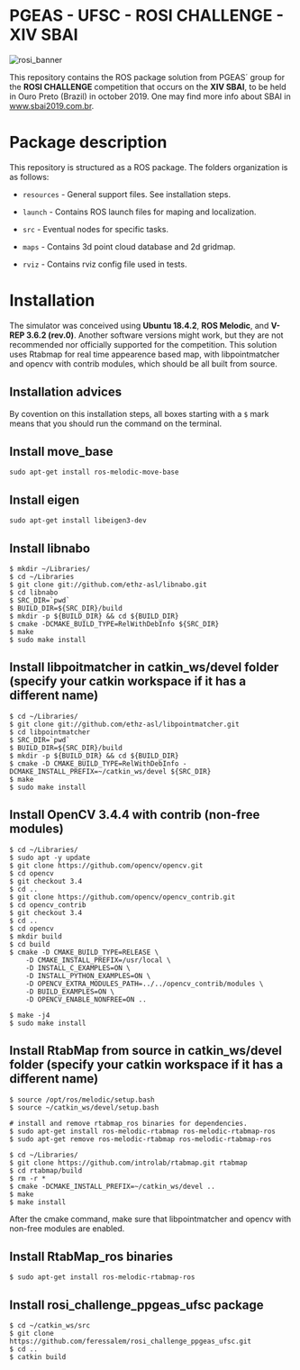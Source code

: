 # PGEAS - UFSC - ROSI CHALLENGE - XIV SBAI

![rosi_banner](https://raw.githubusercontent.com/filRocha/rosiChallenge-sbai2019/master/resources/banner2.png)

This repository contains the ROS package solution from PGEAS´ group for the **ROSI CHALLENGE** competition that occurs on the **XIV SBAI**, to be held in Ouro Preto (Brazil) in october 2019. One may find more info about SBAI in www.sbai2019.com.br.

# Package description

This repository is structured as a ROS package. The folders organization is as follows:

- `resources` - General support files. See installation steps.

- `launch` - Contains ROS launch files for maping and localization. 

- `src` - Eventual nodes for specific tasks. 

- `maps` - Contains 3d point cloud database and 2d gridmap.

- `rviz` - Contains rviz config file used in tests.


# Installation

The simulator was conceived using **Ubuntu 18.4.2**, **ROS Melodic**, and **V-REP 3.6.2 (rev.0)**. Another software versions might work, but they are not recommended nor officially supported for the competition. This solution uses Rtabmap for real time appearence based map, with libpointmatcher and opencv with contrib modules, which should be all built from source.

## Installation advices

By covention on this installation steps, all boxes starting with a `$` mark means that you should run the command on the terminal. 

## Install move_base
```
sudo apt-get install ros-melodic-move-base
```
## Install eigen
```
sudo apt-get install libeigen3-dev
```
## Install libnabo
```
$ mkdir ~/Libraries/
$ cd ~/Libraries
$ git clone git://github.com/ethz-asl/libnabo.git
$ cd libnabo
$ SRC_DIR=`pwd`
$ BUILD_DIR=${SRC_DIR}/build
$ mkdir -p ${BUILD_DIR} && cd ${BUILD_DIR}
$ cmake -DCMAKE_BUILD_TYPE=RelWithDebInfo ${SRC_DIR}
$ make
$ sudo make install
```
## Install libpoitmatcher in catkin_ws/devel folder (specify your catkin workspace if it has a different name)
```
$ cd ~/Libraries/
$ git clone git://github.com/ethz-asl/libpointmatcher.git
$ cd libpointmatcher
$ SRC_DIR=`pwd`
$ BUILD_DIR=${SRC_DIR}/build
$ mkdir -p ${BUILD_DIR} && cd ${BUILD_DIR}
$ cmake -D CMAKE_BUILD_TYPE=RelWithDebInfo -DCMAKE_INSTALL_PREFIX=~/catkin_ws/devel ${SRC_DIR}
$ make
$ sudo make install
```
## Install OpenCV 3.4.4 with contrib (non-free modules)
```
$ cd ~/Libraries/
$ sudo apt -y update
$ git clone https://github.com/opencv/opencv.git
$ cd opencv
$ git checkout 3.4
$ cd ..
$ git clone https://github.com/opencv/opencv_contrib.git
$ cd opencv_contrib
$ git checkout 3.4
$ cd ..
$ cd opencv
$ mkdir build
$ cd build
$ cmake -D CMAKE_BUILD_TYPE=RELEASE \
 	-D CMAKE_INSTALL_PREFIX=/usr/local \
	-D INSTALL_C_EXAMPLES=ON \
	-D INSTALL_PYTHON_EXAMPLES=ON \
	-D OPENCV_EXTRA_MODULES_PATH=../../opencv_contrib/modules \
	-D BUILD_EXAMPLES=ON \
	-D OPENCV_ENABLE_NONFREE=ON ..

$ make -j4
$ sudo make install
```
## Install RtabMap from source in catkin_ws/devel folder (specify your catkin workspace if it has a different name)
```
$ source /opt/ros/melodic/setup.bash
$ source ~/catkin_ws/devel/setup.bash

# install and remove rtabmap_ros binaries for dependencies.
$ sudo apt-get install ros-melodic-rtabmap ros-melodic-rtabmap-ros
$ sudo apt-get remove ros-melodic-rtabmap ros-melodic-rtabmap-ros

$ cd ~/Libraries/
$ git clone https://github.com/introlab/rtabmap.git rtabmap
$ cd rtabmap/build
$ rm -r *
$ cmake -DCMAKE_INSTALL_PREFIX=~/catkin_ws/devel ..
$ make
$ make install
```
After the cmake command, make sure that libpointmatcher and opencv with non-free modules are enabled.
## Install RtabMap_ros binaries
```
$ sudo apt-get install ros-melodic-rtabmap-ros
```
## Install rosi_challenge_ppgeas_ufsc package
```
$ cd ~/catkin_ws/src
$ git clone https://github.com/feressalem/rosi_challenge_ppgeas_ufsc.git
$ cd ..
$ catkin build
```













